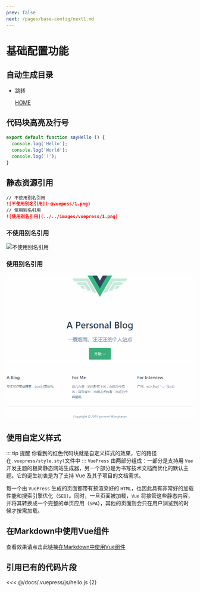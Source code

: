 ```yaml
---
prev: false
next: /pages/base-config/next1.md
---
```

# 基础配置功能

## 自动生成目录
  <!-- - 目录生成
    [[toc]] -->
  - 跳转 
  
    [HOME](/)

## 代码块高亮及行号
```js {2, 3, 4}
export default function sayHello () {
  console.log('Hello');
  console.log('World');
  console.log('!');
}
```

## 静态资源引用
```md
// 不使用别名引用
![不使用别名引用](~@vuepess/1.png)
// 使用别名引用
![使用别名引用](../../images/vuepress/1.png)

```
### 不使用别名引用
![不使用别名引用](~@vuepress/1.png)

### 使用别名引用
![使用别名引用](../../images/vuepress/1.png)

## 使用自定义样式
::: tip 提醒
你看到的红色代码块就是自定义样式的效果，它的路径在`.vuepress/style.styl`文件中
:::
`VuePress` 由两部分组成：一部分是支持用 `Vue` 开发主题的极简静态网站生成器，另一个部分是为书写技术文档而优化的默认主题。它的诞生初衷是为了支持 Vue 及其子项目的文档需求。<br/>

每一个由 `VuePress` 生成的页面都带有预渲染好的 `HTML`，也因此具有非常好的加载性能和搜索引擎优化（`SEO`）。同时，一旦页面被加载，`Vue` 将接管这些静态内容，并将其转换成一个完整的单页应用（`SPA`），其他的页面则会只在用户浏览到的时候才按需加载。

## 在Markdown中使用Vue组件
查看效果请点击此链接[在Markdown中使用Vue组件](/pages/common/component.md)

## 引用已有的代码片段
<<< @/docs/.vuepress/js/hello.js {2}